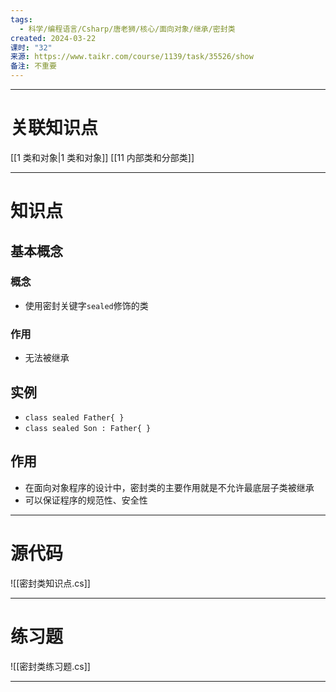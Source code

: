 ```yaml
---
tags:
  - 科学/编程语言/Csharp/唐老狮/核心/面向对象/继承/密封类
created: 2024-03-22
课时: "32"
来源: https://www.taikr.com/course/1139/task/35526/show
备注: 不重要
---
```


---
# 关联知识点

[[1 类和对象|1 类和对象]] [[11 内部类和分部类]]

---
# 知识点

## 基本概念

### 概念

- 使用密封关键字`sealed`修饰的类
### 作用

- 无法被继承
## 实例

- `class sealed Father{ } `
- `class sealed Son : Father{ }`
## 作用

- 在面向对象程序的设计中，密封类的主要作用就是不允许最底层子类被继承
- 可以保证程序的规范性、安全性

---
# 源代码

![[密封类知识点.cs]]

---
# 练习题

![[密封类练习题.cs]]

---


